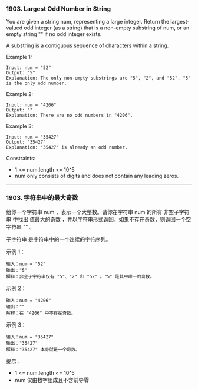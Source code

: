 ### 1903. Largest Odd Number in String
You are given a string num, representing a large integer. Return the largest-valued odd integer (as a string) that is a non-empty substring of num, or an empty string "" if no odd integer exists.

A substring is a contiguous sequence of characters within a string.



Example 1:

	Input: num = "52"
	Output: "5"
	Explanation: The only non-empty substrings are "5", "2", and "52". "5" is the only odd number.

Example 2:

	Input: num = "4206"
	Output: ""
	Explanation: There are no odd numbers in "4206".

Example 3:

	Input: num = "35427"
	Output: "35427"
	Explanation: "35427" is already an odd number.



Constraints:

* 1 <= num.length <= 10^5
* num only consists of digits and does not contain any leading zeros.


----

### 1903. 字符串中的最大奇数
给你一个字符串 num ，表示一个大整数。请你在字符串 num 的所有 非空子字符串 中找出 值最大的奇数 ，并以字符串形式返回。如果不存在奇数，则返回一个空字符串 "" 。

子字符串 是字符串中的一个连续的字符序列。



示例 1：

	输入：num = "52"
	输出："5"
	解释：非空子字符串仅有 "5"、"2" 和 "52" 。"5" 是其中唯一的奇数。

示例 2：

	输入：num = "4206"
	输出：""
	解释：在 "4206" 中不存在奇数。

示例 3：

	输入：num = "35427"
	输出："35427"
	解释："35427" 本身就是一个奇数。



提示：

* 1 <= num.length <= 10^5
* num 仅由数字组成且不含前导零

